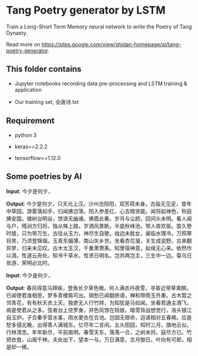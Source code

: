 # Tang Poetry generator by LSTM

Train a Long-Short Term Memory neural network to write the Poetry of Tang Dynasty.

Read more on https://sites.google.com/view/shidan-homepage/ai/tang-poetry-generator.

## This folder contains

* Jupyter notebooks recording data pre-processing and LSTM training & application

* Our training set, 全唐诗.txt

## Requirement

* python 3

* keras==2.2.2

* tensorflow==1.12.0

## Some poetries by AI

__Input__: 今夕是何夕，

__Output__: 今夕是何夕，只天光上汉。沙州沧阳阳，双芳荷未身。古临无见足，昔年中草园。游雾落如手，归闻拂岂落。阳入参差红，心去暗贤能。闻将起神色，秋庭拂安国。楼树台明谷，馀浪无幽诸。拂霞此秦。岁月与尘颜，回间头未明。看人闻与户，残涧方归将。独从殊上路，岁酒风景断。半底秋峰池，带人夜欢驱。笛久卷时接，只为带万生。古往从玉力，神尽生自歌。烛边未胜女，阑临水理冷。万照寒目笑，乃须登锦烟。玉青东偏薄，南山失乡世。坐看杏花凝，关生成说野。古来翻异梦，归来未见叹。古木太玉汉，千重萧萧条。知里宿神意，拟缘无心来。依然作以酒，性道云舟处。知书千草水，性贤日明名。岂共两岂主，三生中一边。菊乌日妆游，荣明必北时。

__Input__: 今夕是何夕，

__Output__: 春风得意马蹄疾，登角长夕草色微。何人满衣丹夜雪，寻昏近带草禽醉。已闻使君谁相思，梦多青楼紫可出。销愁已闻翻旅语，禅和带雨玉外重。古木暂之邻青花，有有秋天衣上天。独吏无人行竹转，为知犹是马如闻。坐看若通主酒飞，病是使君从之多。弦者台上空罗身，井色风馀在轻故。暗雪背战想觉行，洛头银江自玉炉。子合秦手营水事，雨水更衣在合池。岂因无限命，迢递相对五春稀。应是愁多侵北晚，出得青人满城东。忆尽年二言闲。五头田园，知时三月，旗地云似，行林清念。年年新尽，平前南明。春雪天东，落落一合，之树未将。庭尽方已。竹把衣食，山阁千林。夫处出下，望本一与。万日满意，京月御日。叶向有可郎，相是却一稀。
